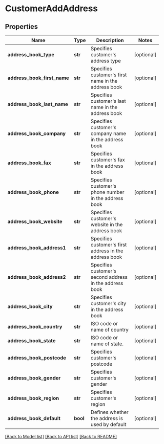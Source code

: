 # CustomerAddAddress

## Properties
Name | Type | Description | Notes
------------ | ------------- | ------------- | -------------
**address_book_type** | **str** | Specifies customer&#39;s address type | [optional] 
**address_book_first_name** | **str** | Specifies customer&#39;s first name in the address book | [optional] 
**address_book_last_name** | **str** | Specifies customer&#39;s last name in the address book | [optional] 
**address_book_company** | **str** | Specifies customer&#39;s company name in the address book | [optional] 
**address_book_fax** | **str** | Specifies customer&#39;s fax in the address book | [optional] 
**address_book_phone** | **str** | Specifies customer&#39;s phone number in the address book | [optional] 
**address_book_website** | **str** | Specifies customer&#39;s website in the address book | [optional] 
**address_book_address1** | **str** | Specifies customer&#39;s first address in the address book | [optional] 
**address_book_address2** | **str** | Specifies customer&#39;s second address in the address book | [optional] 
**address_book_city** | **str** | Specifies customer&#39;s city in the address book | [optional] 
**address_book_country** | **str** | ISO code or name of country | [optional] 
**address_book_state** | **str** | ISO code or name of state. | [optional] 
**address_book_postcode** | **str** | Specifies customer&#39;s postcode | [optional] 
**address_book_gender** | **str** | Specifies customer&#39;s gender | [optional] 
**address_book_region** | **str** | Specifies customer&#39;s region | [optional] 
**address_book_default** | **bool** | Defines whether the address is used by default | [optional] 

[[Back to Model list]](../README.md#documentation-for-models) [[Back to API list]](../README.md#documentation-for-api-endpoints) [[Back to README]](../README.md)


